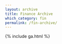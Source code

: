 ```yaml
---
layout: archive
title: Finance Archive
which_category: fin
permalink: /fin-archive/
---
```

{% include ga.html %}
